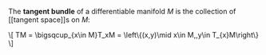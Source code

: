 The **tangent bundle** of a differentiable manifold $M$ is the collection of [[tangent space]]s on $M$:

\\[
TM = \bigsqcup_{x\in M}T_xM = \left\\{(x,y)\mid x\in M,\,y\in T_{x}M\right\\}
\\]